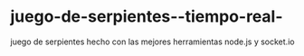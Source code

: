 juego-de-serpientes--tiempo-real-
=================================

juego de serpientes hecho con las mejores herramientas node.js y socket.io
